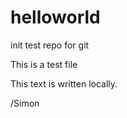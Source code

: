 helloworld
==========

init test repo for git

This is a test file

This text is written locally.

/Simon
